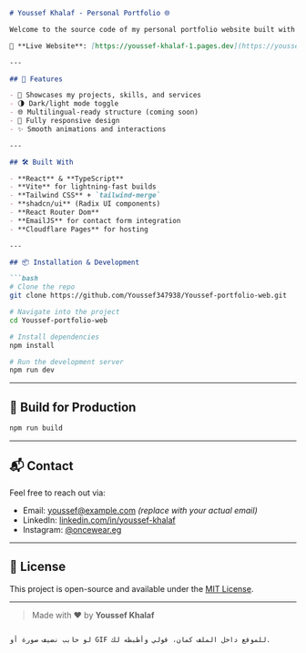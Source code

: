 
````markdown
# Youssef Khalaf - Personal Portfolio 🌐

Welcome to the source code of my personal portfolio website built with **React**, **TypeScript**, **Vite**, **Tailwind CSS**, and **shadcn/ui**.

🚀 **Live Website**: [https://youssef-khalaf-1.pages.dev](https://youssef-khalaf-1.pages.dev)

---

## 📁 Features

- 💼 Showcases my projects, skills, and services
- 🌗 Dark/light mode toggle
- 🌐 Multilingual-ready structure (coming soon)
- 📱 Fully responsive design
- ✨ Smooth animations and interactions

---

## 🛠️ Built With

- **React** & **TypeScript**
- **Vite** for lightning-fast builds
- **Tailwind CSS** + `tailwind-merge`
- **shadcn/ui** (Radix UI components)
- **React Router Dom**
- **EmailJS** for contact form integration
- **Cloudflare Pages** for hosting

---

## 📦 Installation & Development

```bash
# Clone the repo
git clone https://github.com/Youssef347938/Youssef-portfolio-web.git

# Navigate into the project
cd Youssef-portfolio-web

# Install dependencies
npm install

# Run the development server
npm run dev
````

---

## 🧪 Build for Production

```bash
npm run build
```

---

## 📬 Contact

Feel free to reach out via:

* Email: [youssef@example.com](mailto:youssef@example.com) *(replace with your actual email)*
* LinkedIn: [linkedin.com/in/youssef-khalaf](https://linkedin.com/in/your-profile)
* Instagram: [@oncewear.eg](https://instagram.com/oncewear.eg)

---

## 📄 License

This project is open-source and available under the [MIT License](LICENSE).

---

> Made with ❤️ by **Youssef Khalaf**

```

لو حابب نضيف صورة أو GIF للموقع داخل الملف كمان، قولي وأظبطه لك.
```
